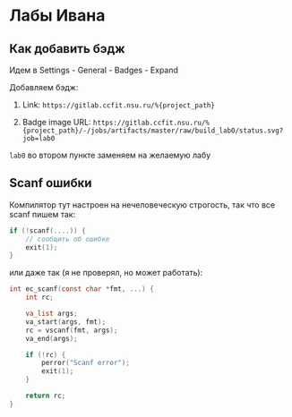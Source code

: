 # Лабы Ивана
## Как добавить бэдж
Идем в Settings - General - Badges - Expand

Добавляем бэдж:

1. Link: `https://gitlab.ccfit.nsu.ru/%{project_path}`

2. Badge image URL: `https://gitlab.ccfit.nsu.ru/%{project_path}/-/jobs/artifacts/master/raw/build_lab0/status.svg?job=lab0`

`lab0` во втором пункте заменяем на желаемую лабу

## Scanf ошибки
Компилятор тут настроен на нечеловеческую строгость, так что все scanf пишем так:

```C
if (!scanf(....)) {
    // сообщить об ошибке
    exit(1);
}
```

или даже так (я не проверял, но может работать):
```C
int ec_scanf(const char *fmt, ...) {
    int rc;

    va_list args;
    va_start(args, fmt);
    rc = vscanf(fmt, args);
    va_end(args);

    if (!rc) {
        perror("Scanf error");
        exit(1);
    }

    return rc;
}
```
